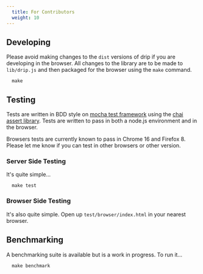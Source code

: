 ```yaml
---
  title: For Contributors
  weight: 10
---
```


## Developing

Please avoid making changes to the `dist` versions of drip if you are developing in the browser. All
changes to the library are to be made to `lib/drip.js` and then packaged for the browser using the `make`
command.

      make

## Testing

Tests are written in BDD style on [mocha test framework](http://visionmedia.github.com/mocha/) using
the [chai assert library](https://github.com/logicalparadox/chai). Tests are written to pass in both
a node.js environment and in the browser.

Browsers tests are currently known to pass in Chrome 16 and Firefox 8. Please let me know if you can test
in other browsers or other version.

### Server Side Testing

It's quite simple...

      make test


### Browser Side Testing

It's also quite simple. Open up `test/browser/index.html` in your nearest browser.

## Benchmarking

A benchmarking suite is available but is a work in progress. To run it...

      make benchmark